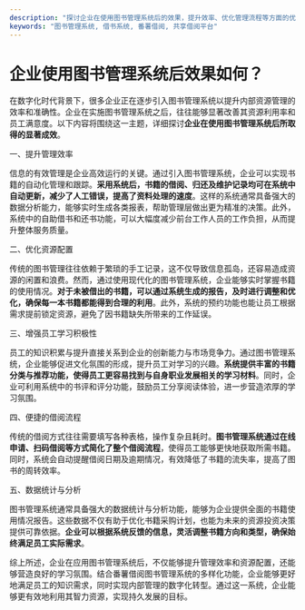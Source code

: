 ```yaml
---
description: "探讨企业在使用图书管理系统后的效果，提升效率、优化管理流程等方面的优势。"
keywords: "图书管理系统, 借书系统, 番薯借阅, 共享借阅平台"
---
```

# 企业使用图书管理系统后效果如何？

在数字化时代背景下，很多企业正在逐步引入图书管理系统以提升内部资源管理的效率和准确性。企业在实施图书管理系统之后，往往能够显著改善其资源利用率和员工满意度。以下内容将围绕这一主题，详细探讨**企业在使用图书管理系统后所取得的显著成效**。

一、提升管理效率

信息的有效管理是企业高效运行的关键。通过引入图书管理系统，企业可以实现书籍的自动化管理和跟踪。**采用系统后，书籍的借阅、归还及维护记录均可在系统中自动更新，减少了人工错误，提高了资料处理的速度**。这样的系统通常具备强大的数据分析能力，能够实时生成各类报表，帮助管理层做出更为精准的决策。此外，系统中的自助借书和还书功能，可以大幅度减少前台工作人员的工作负担，从而提升整体服务质量。

二、优化资源配置

传统的图书管理往往依赖于繁琐的手工记录，这不仅导致信息孤岛，还容易造成资源的闲置和浪费。然而，通过使用现代化的图书管理系统，企业能够实时掌握书籍的使用情况。**对于未被借出的书籍，可以通过系统生成的报告，及时进行调整和优化，确保每一本书籍都能得到合理的利用**。此外，系统的预约功能也能让员工根据需求提前锁定资源，避免了因书籍缺失所带来的工作延误。

三、增强员工学习积极性

员工的知识积累与提升直接关系到企业的创新能力与市场竞争力。通过图书管理系统，企业能够促进文化氛围的形成，提升员工对学习的兴趣。**系统提供丰富的书籍分类与推荐功能，使得员工更容易找到与自身职业发展相关的学习材料**。同时，企业可利用系统中的书评和评分功能，鼓励员工分享阅读体验，进一步营造浓厚的学习氛围。

四、便捷的借阅流程

传统的借阅方式往往需要填写各种表格，操作复杂且耗时。**图书管理系统通过在线申请、扫码借阅等方式简化了整个借阅流程**，使得员工能够更快地获取所需书籍。同时，系统会自动提醒借阅日期及逾期情况，有效降低了书籍的流失率，提高了图书的周转效率。

五、数据统计与分析

图书管理系统通常具备强大的数据统计与分析功能，能够为企业提供全面的书籍使用情况报告。这些数据不仅有助于优化书籍采购计划，也能为未来的资源投资决策提供可靠依据。**企业可以根据系统反馈的信息，灵活调整书籍方向和类型，确保始终满足员工实际需求**。

综上所述，企业在应用图书管理系统后，不仅能够提升管理效率和资源配置，还能够营造良好的学习氛围。结合番薯借阅图书管理系统的多样化功能，企业能够更好地满足员工的知识需求，同时实现内部管理的数字化转型。通过这一系统，企业能够更有效地利用其智力资源，实现持久发展的目标。
